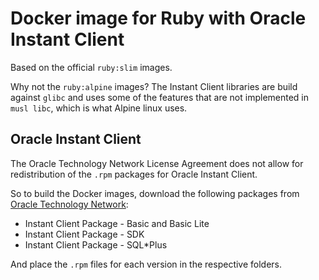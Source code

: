 # Docker image for Ruby with Oracle Instant Client

Based on the official `ruby:slim` images.

Why not the `ruby:alpine` images? The Instant Client libraries are build against
`glibc` and uses some of the features that are not implemented in `musl libc`,
which is what Alpine linux uses.

## Oracle Instant Client

The Oracle Technology Network License Agreement does not allow for
redistribution of the `.rpm` packages for Oracle Instant Client.

So to build the Docker images, download the following packages from 
[Oracle Technology Network][]:

- Instant Client Package - Basic and Basic Lite
- Instant Client Package - SDK
- Instant Client Package - SQL*Plus

And place the `.rpm` files for each version in the respective folders.

[Oracle Technology Network]: http://www.oracle.com/technetwork/database/features/instant-client/index-097480.html
